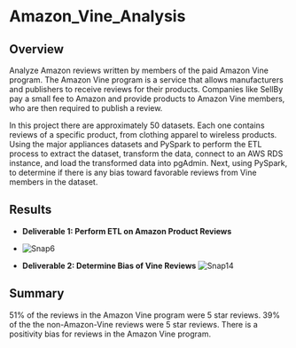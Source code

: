 # Amazon_Vine_Analysis

## Overview
Analyze Amazon reviews written by members of the paid Amazon Vine program. The Amazon Vine program is a service that allows manufacturers and publishers to receive reviews for their products. Companies like SellBy pay a small fee to Amazon and provide products to Amazon Vine members, who are then required to publish a review.

In this project there are approximately 50 datasets. Each one contains reviews of a specific product, from clothing apparel to wireless products. Using the major appliances datasets and PySpark to perform the ETL process to extract the dataset, transform the data, connect to an AWS RDS instance, and load the transformed data into pgAdmin. Next, using PySpark, to determine if there is any bias toward favorable reviews from Vine members in the dataset. 

## Results

- **Deliverable 1: Perform ETL on Amazon Product Reviews**
- ![Snap6](https://user-images.githubusercontent.com/90797036/150045987-0398b142-bedc-4321-b882-528acc0c1d34.png)

- **Deliverable 2: Determine Bias of Vine Reviews**
![Snap14](https://user-images.githubusercontent.com/90797036/150045833-a9183fba-7990-4644-aaa8-b8db3c7e95b5.png)

## Summary
51% of the reviews in the Amazon Vine program were 5 star reviews. 
39% of the the non-Amazon-Vine reviews were 5 star reviews. 
There is a positivity bias for reviews in the Amazon Vine program.

